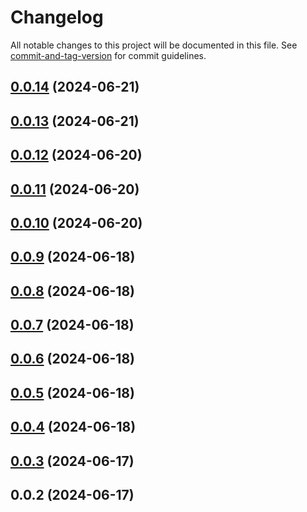 # Changelog

All notable changes to this project will be documented in this file. See [commit-and-tag-version](https://github.com/absolute-version/commit-and-tag-version) for commit guidelines.

## [0.0.14](https://github.com/haxtheweb/haxcms-nodejs/compare/v0.0.13...v0.0.14) (2024-06-21)

## [0.0.13](https://github.com/haxtheweb/haxcms-nodejs/compare/v0.0.12...v0.0.13) (2024-06-21)

## [0.0.12](https://github.com/haxtheweb/haxcms-nodejs/compare/v0.0.11...v0.0.12) (2024-06-20)

## [0.0.11](https://github.com/haxtheweb/haxcms-nodejs/compare/v0.0.10...v0.0.11) (2024-06-20)

## [0.0.10](https://github.com/haxtheweb/haxcms-nodejs/compare/v0.0.9...v0.0.10) (2024-06-20)

## [0.0.9](https://github.com/haxtheweb/haxcms-nodejs/compare/v0.0.8...v0.0.9) (2024-06-18)

## [0.0.8](https://github.com/haxtheweb/haxcms-nodejs/compare/v0.0.7...v0.0.8) (2024-06-18)

## [0.0.7](https://github.com/haxtheweb/haxcms-nodejs/compare/v0.0.6...v0.0.7) (2024-06-18)

## [0.0.6](https://github.com/haxtheweb/haxcms-nodejs/compare/v0.0.5...v0.0.6) (2024-06-18)

## [0.0.5](https://github.com/haxtheweb/haxcms-nodejs/compare/v0.0.4...v0.0.5) (2024-06-18)

## [0.0.4](https://github.com/haxtheweb/haxcms-nodejs/compare/v0.0.3...v0.0.4) (2024-06-18)

## [0.0.3](https://github.com/haxtheweb/haxcms-nodejs/compare/v0.0.2...v0.0.3) (2024-06-17)

## 0.0.2 (2024-06-17)
